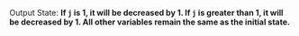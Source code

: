 Output State: **If `j` is 1, it will be decreased by 1. If `j` is greater than 1, it will be decreased by 1. All other variables remain the same as the initial state.**